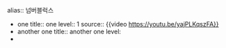 alias:: 넘버블럭스

- one
  title:: one
  level:: 1
  source:: {{video https://youtu.be/yajPLKqszFA}}
- another one
  title:: another one
  level:
-